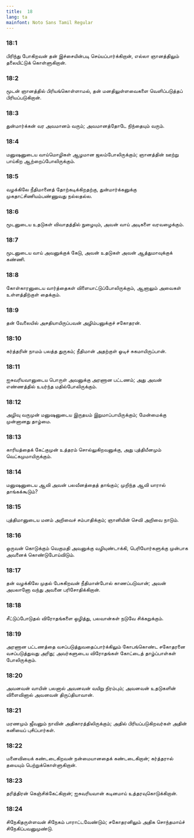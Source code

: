 ```yaml
---
title:  18
lang: ta
mainfont: Noto Sans Tamil Regular
---
```


###  18:1

பிரிந்து போகிறவன் தன் இச்சையின்படி செய்யப்பார்க்கிறான், எல்லா ஞானத்திலும் தலையிட்டுக் கொள்ளுகிறான்.

###  18:2

மூடன் ஞானத்தில் பிரியங்கொள்ளாமல், தன் மனதிலுள்ளவைகளை வெளிப்படுத்தப் பிரியப்படுகிறான்.

###  18:3

துன்மார்க்கன் வர அவமானம் வரும்; அவமானத்தோடே நிந்தையும் வரும்.

###  18:4

மனுஷனுடைய வாய்மொழிகள் ஆழமான ஜலம்போலிருக்கும்; ஞானத்தின் ஊற்று பாய்கிற ஆற்றைப்போலிருக்கும்.

###  18:5

வழக்கிலே நீதிமானைத் தோற்கடிக்கிறதற்கு, துன்மார்க்கனுக்கு முகதாட்சிணியம்பண்ணுவது நல்லதல்ல.

###  18:6

மூடனுடைய உதடுகள் விவாதத்தில் நுழையும், அவன் வாய் அடிகளை வரவழைக்கும்.

###  18:7

மூடனுடைய வாய் அவனுக்குக் கேடு, அவன் உதடுகள் அவன் ஆத்துமாவுக்குக் கண்ணி.

###  18:8

கோள்காரனுடைய வார்த்தைகள் விளையாட்டுப்போலிருக்கும், ஆனாலும் அவைகள் உள்ளத்திற்குள் தைக்கும்.

###  18:9

தன் வேலையில் அசதியாயிருப்பவன் அழிம்பனுக்குச் சகோதரன்.

###  18:10

கர்த்தரின் நாமம் பலத்த துருகம்; நீதிமான் அதற்குள் ஓடிச் சுகமாயிருப்பான்.

###  18:11

ஐசுவரியவானுடைய பொருள் அவனுக்கு அரணான பட்டணம்; அது அவன் எண்ணத்தில் உயர்ந்த மதில்போலிருக்கும்.

###  18:12

அழிவு வருமுன் மனுஷனுடைய இருதயம் இறுமாப்பாயிருக்கும்; மேன்மைக்கு முன்னானது தாழ்மை.

###  18:13

காரியத்தைக் கேட்குமுன் உத்தரம் சொல்லுகிறவனுக்கு, அது புத்தியீனமும் வெட்கமுமாயிருக்கும்.

###  18:14

மனுஷனுடைய ஆவி அவன் பலவீனத்தைத் தாங்கும்; முறிந்த ஆவி யாரால் தாங்கக்கூடும்?

###  18:15

புத்திமானுடைய மனம் அறிவைச் சம்பாதிக்கும்; ஞானியின் செவி அறிவை நாடும்.

###  18:16

ஒருவன் கொடுக்கும் வெகுமதி அவனுக்கு வழியுண்டாக்கி, பெரியோர்களுக்கு முன்பாக அவனைக் கொண்டுபோய்விடும்.

###  18:17

தன் வழக்கிலே முதல் பேசுகிறவன் நீதிமான்போல் காணப்படுவான்; அவன் அயலானோ வந்து அவனை பரிசோதிக்கிறான்.

###  18:18

சீட்டுப்போடுதல் விரோதங்களை ஒழித்து, பலவான்கள் நடுவே சிக்கறுக்கும்.

###  18:19

அரணான பட்டணத்தை வசப்படுத்துவதைப்பார்க்கிலும் கோபங்கொண்ட சகோதரனை வசப்படுத்துவது அரிது; அவர்களுடைய விரோதங்கள் கோட்டைத் தாழ்ப்பாள்கள் போலிருக்கும்.

###  18:20

அவனவன் வாயின் பலனால் அவனவன் வயிறு நிரம்பும்; அவனவன் உதடுகளின் விளைவினால் அவனவன் திருப்தியாவான்.

###  18:21

மரணமும் ஜீவனும் நாவின் அதிகாரத்திலிருக்கும்; அதில் பிரியப்படுகிறவர்கள் அதின் கனியைப் புசிப்பார்கள்.

###  18:22

மனைவியைக் கண்டடைகிறவன் நன்மையானதைக் கண்டடைகிறான்; கர்த்தரால் தயையும் பெற்றுக்கொள்ளுகிறான்.

###  18:23

தரித்திரன் கெஞ்சிக்கேட்கிறான்; ஐசுவரியவான் கடினமாய் உத்தரவுகொடுக்கிறான்.

###  18:24

சிநேகிதருள்ளவன் சிநேகம் பாராட்டவேண்டும்; சகோதரனிலும் அதிக சொந்தமாய்ச் சிநேகிப்பவனுமுண்டு.

